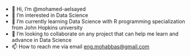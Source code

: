 - 👋 Hi, I’m @mohamed-aelsayed
- 👀 I’m interested in Data Science
- 🌱 I’m currently learning Data Science with R programming specialization from John Hopkins university
- 💞️ I’m looking to collaborate on any project that can help me learn and advance in Data Science
- 📫 How to reach me via email eng.mohabbas@gmail.com

<!---
mohamed-aelsayed/mohamed-aelsayed is a ✨ special ✨ repository because its `README.md` (this file) appears on your GitHub profile.
You can click the Preview link to take a look at your changes.
--->
